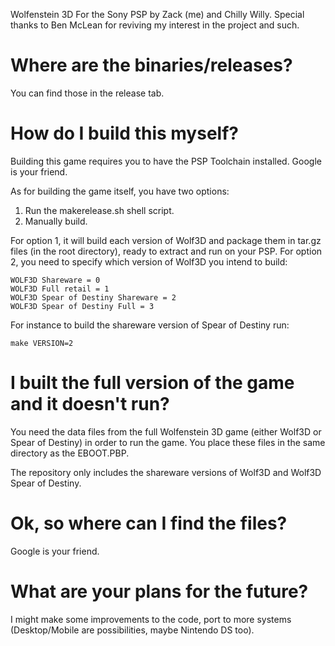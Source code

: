 Wolfenstein 3D For the Sony PSP by Zack (me) and Chilly Willy. Special thanks to Ben McLean for reviving my interest in the project and such.

# Where are the binaries/releases?

You can find those in the release tab.

# How do I build this myself?

Building this game requires you to have the PSP Toolchain installed. Google is your friend.

As for building the game itself, you have two options:

1) Run the makerelease.sh shell script. 
2) Manually build.

For option 1, it will build each version of Wolf3D and package them in tar.gz files (in the root directory), ready to extract and run on your PSP.
For option 2, you need to specify which version of Wolf3D you intend to build:

```
WOLF3D Shareware = 0
WOLF3D Full retail = 1
WOLF3D Spear of Destiny Shareware = 2
WOLF3D Spear of Destiny Full = 3
```

For instance to build the shareware version of Spear of Destiny run:

```
make VERSION=2
```

# I built the full version of the game and it doesn't run?

You need the data files from the full Wolfenstein 3D game (either Wolf3D or Spear of Destiny) in order to run the game. 
You place these files in the same directory as the EBOOT.PBP.

The repository only includes the shareware versions of Wolf3D and Wolf3D Spear of Destiny.

# Ok, so where can I find the files?

Google is your friend.

# What are your plans for the future?

I might make some improvements to the code, port to more systems (Desktop/Mobile are possibilities, maybe Nintendo DS too).
